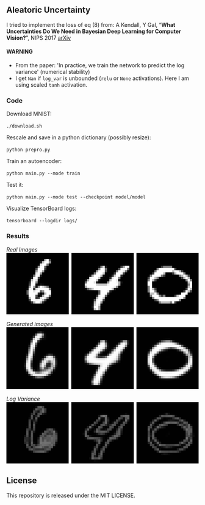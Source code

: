 ## Aleatoric Uncertainty
I tried to implement the loss of eq (8) from: A Kendall, Y Gal, “**What Uncertainties Do We Need in Bayesian Deep Learning for Computer Vision?**”, NIPS 2017 [arXiv](https://arxiv.org/abs/1703.04977)

#### WARNING
  - From the paper: 'In practice, we train the network to predict the log variance' (numerical stability)
  - I get `Nan` if `log_var` is unbounded (`relu` or `None` activations). Here I am using scaled `tanh` activation.

### Code

Download MNIST:

`
./download.sh
`

Rescale and save in a python dictionary (possibly resize):

`
python prepro.py
`

Train an autoencoder:

`
python main.py --mode train
`

Test it:

`
python main.py --mode test --checkpoint model/model
`

Visualize TensorBoard logs:

`
tensorboard --logdir logs/
`

###  Results

*Real Images*
![images](./pics/0.png)

*Generated images*
![images](./pics/1.png)

*Log Variance*
![images](./pics/3.png)

## License
This repository is released under the MIT LICENSE.
